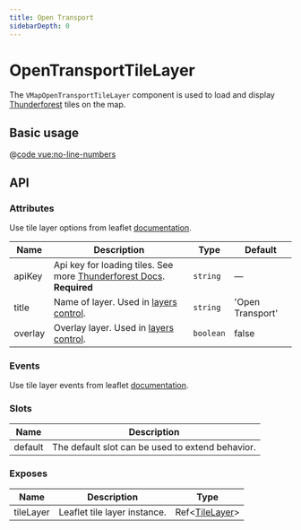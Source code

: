 ```yaml
---
title: Open Transport
sidebarDepth: 0
---
```


# OpenTransportTileLayer

The `VMapOpenTransportTileLayer` component is used to load and display [Thunderforest](https://www.thunderforest.com) tiles on the map.

## Basic usage

<ClientOnly>
  <Demo url="/tile/basic-open-transport-tile-layer" >
  
  @[code vue:no-line-numbers](@playground/tile/basic-open-transport-tile-layer.vue)
  
  </Demo>
</ClientOnly>

## API

### Attributes

Use tile layer options from leaflet [documentation](https://leafletjs.com/reference.html#tilelayer).

| Name    | Description                                                                                                        | Type      | Default          |
| ------- | ------------------------------------------------------------------------------------------------------------------ | --------- | ---------------- |
| apiKey  | Api key for loading tiles. See more [Thunderforest Docs](https://www.thunderforest.com/docs/apikeys). **Required** | `string`  | —                |
| title   | Name of layer. Used in [layers control](/components/control/layers-control.html).                                  | `string`  | 'Open Transport' |
| overlay | Overlay layer. Used in [layers control](/components/control/layers-control.html).                                  | `boolean` | false            |

### Events

Use tile layer events from leaflet [documentation](https://leafletjs.com/reference.html#tilelayer-event).

### Slots

| Name    | Description                                      |
| ------- | ------------------------------------------------ |
| default | The default slot can be used to extend behavior. |

### Exposes

| Name      | Description                  | Type                                               |
| --------- | ---------------------------- | -------------------------------------------------- |
| tileLayer | Leaflet tile layer instance. | Ref<[TileLayer](/components/types.html#tilelayer)> |
